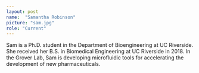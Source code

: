 ```yaml
---
layout: post
name:  "Samantha Robinson"
picture: "sam.jpg"
role: "Current"
---
```

Sam is a Ph.D. student in the Department of Bioengineering at UC Riverside. She received her B.S. in Biomedical Engineering at UC Riverside in 2018.  In the Grover Lab, Sam is developing microfluidic tools for accelerating the development of new pharmaceuticals.
<br>
<br>
<br>